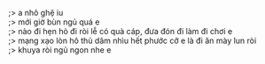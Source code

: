 ;> a nhô ghệ iu<br>
;> mới giờ bùn ngủ quá e<br>
;> nào đi hẹn hò đi ròi lễ có quà cáp, đưa đón đi làm đi chơi e<br>
;> mạng xạo lòn hô thủ dâm nhìu hết phước cỡ e là đi ăn mày lun ròi<br>
;> khuya ròi ngủ ngon nhe e
